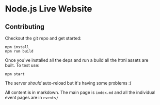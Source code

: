 # Node.js Live Website

## Contributing

Checkout the git repo and get started:

```
npm install
npm run build
```

Once you've installed all the deps and run a build all the html assets are built. To test use:

```
npm start
```

The server *should* auto-reload but it's having some problems :(
  
All content is in markdown. The main page is `index.md` and all the individual event pages are in `events/`
